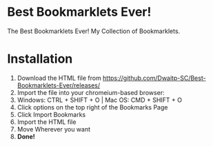 # Best Bookmarklets Ever!
The Best Bookmarklets Ever!
My Collection of Bookmarklets.
# **Installation**
1. Download the HTML file from https://github.com/Dwaitp-SC/Best-Bookmarklets-Ever/releases/
2. Import the file into your chromeium-based browser:
  1. Windows: CTRL + SHIFT + O | Mac OS: CMD + SHIFT + O
  2. Click options on the top right of the Bookmarks Page
  3. Click Import Bookmarks
  4. Import the HTML file
  5. Move Wherever you want
  6. **Done!**
